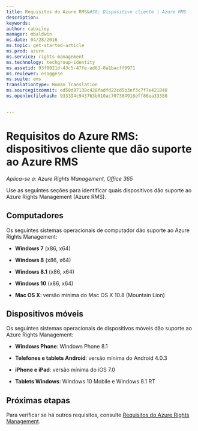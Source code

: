 ```yaml
---
title: Requisitos do Azure RMS&#58; Dispositivo cliente | Azure RMS
description: 
keywords: 
author: cabailey
manager: mbaldwin
ms.date: 04/28/2016
ms.topic: get-started-article
ms.prod: azure
ms.service: rights-management
ms.technology: techgroup-identity
ms.assetid: 93f8021d-43c5-47fe-ad63-8a1bacff9971
ms.reviewer: esaggese
ms.suite: ems
translationtype: Human Translation
ms.sourcegitcommit: ed50d87138c428fadfd22cd5b3ef3c7f7e421848
ms.openlocfilehash: 933394c943763b010ac707384918eff86ea33388


---
```



# Requisitos do Azure RMS: dispositivos cliente que dão suporte ao Azure RMS

*Aplica-se a: Azure Rights Management, Office 365*

Use as seguintes seções para identificar quais dispositivos dão suporte ao Azure Rights Management (Azure RMS).

## Computadores
Os seguintes sistemas operacionais de computador dão suporte ao Azure Rights Management:

-   **Windows 7** (x86, x64)

-   **Windows 8** (x86, x64)

-   **Windows 8.1** (x86, x64)

-   **Windows 10** (x86, x64)

-   **Mac OS X**: versão mínima do Mac OS X 10.8 (Mountain Lion)

## Dispositivos móveis
Os seguintes sistemas operacionais de dispositivos móveis dão suporte ao Azure Rights Management:

-   **Windows Phone**: Windows Phone 8.1

-   **Telefones e tablets Android**: versão mínima do Android 4.0.3

-   **iPhone e iPad**: versão mínima do iOS 7.0

-   **Tablets Windows**: Windows 10 Mobile e Windows 8.1 RT


## Próximas etapas
Para verificar se há outros requisitos, consulte [Requisitos do Azure Rights Management](requirements-azure-rms.md).




<!--HONumber=Jun16_HO4-->


